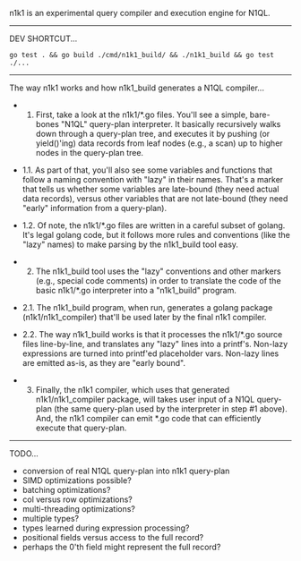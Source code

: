 n1k1 is an experimental query compiler and execution engine for N1QL.

-------------------------------------------------------
DEV SHORTCUT...

    go test . && go build ./cmd/n1k1_build/ && ./n1k1_build && go test ./...

-------------------------------------------------------
The way n1k1 works and how n1k1_build generates a N1QL compiler...

- 1. First, take a look at the n1k1/*.go files.  You'll see a simple,
bare-bones "N1QL" query-plan interpreter.  It basically recursively
walks down through a query-plan tree, and executes it by pushing (or
yield()'ing) data records from leaf nodes (e.g., a scan) up to higher
nodes in the query-plan tree.

- 1.1. As part of that, you'll also see some variables and functions
that follow a naming convention with "lazy" in their names.  That's a
marker that tells us whether some variables are late-bound (they need
actual data records), versus other variables that are not late-bound
(they need "early" information from a query-plan).

- 1.2. Of note, the n1k1/*.go files are written in a careful subset of
golang.  It's legal golang code, but it follows more rules and
conventions (like the "lazy" names) to make parsing by the n1k1_build
tool easy.

- 2. The n1k1_build tool uses the "lazy" conventions and other markers
(e.g., special code comments) in order to translate the code of the
basic n1k1/*.go interpreter into a "n1k1_build" program.

- 2.1. The n1k1_build program, when run, generates a golang package
(n1k1/n1k1_compiler) that'll be used later by the final n1k1 compiler.

- 2.2. The way n1k1_build works is that it processes the n1k1/*.go
source files line-by-line, and translates any "lazy" lines into a
printf's.  Non-lazy expressions are turned into printf'ed placeholder
vars.  Non-lazy lines are emitted as-is, as they are "early bound".

- 3. Finally, the n1k1 compiler, which uses that generated
n1k1/n1k1_compiler package, will takes user input of a N1QL query-plan
(the same query-plan used by the interpreter in step #1 above).  And,
the n1k1 compiler can emit *.go code that can efficiently execute that
query-plan.

------------------------------------------
TODO...
- conversion of real N1QL query-plan into n1k1 query-plan
- SIMD optimizations possible?
- batching optimizations?
- col versus row optimizations?
- multi-threading optimizations?
- multiple types?
- types learned during expression processing?
- positional fields versus access to the full record?
- perhaps the 0'th field might represent the full record?
